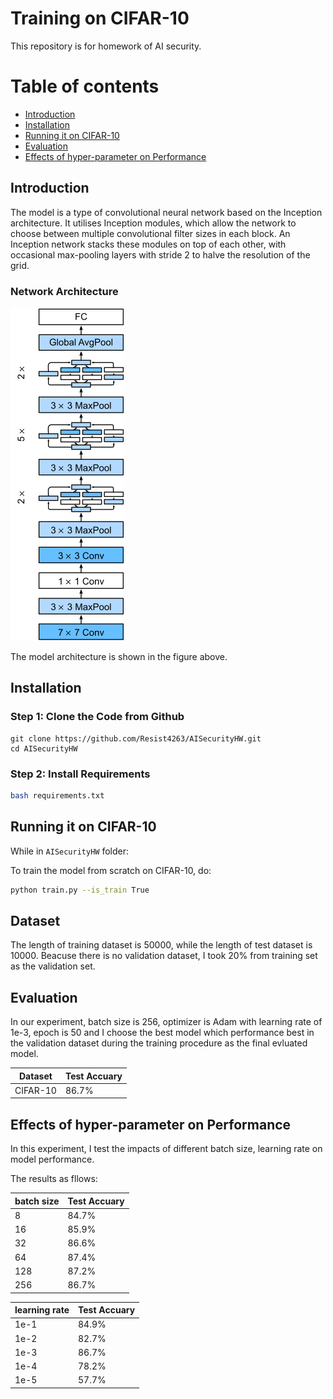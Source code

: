 # Training on CIFAR-10
This repository is for homework of AI security.

Table of contents
=================
   * [Introduction](#introduction)
   * [Installation](#installation)
   * [Running it on CIFAR-10](#running-it-on-cifar-10)
   * [Evaluation](#evaluation)
   * [Effects of hyper-parameter on Performance](#effects-of-hyper-parameter-on-performance)

## Introduction
The model is a type of convolutional neural network based on the Inception architecture. It utilises Inception modules, which allow the network to choose between multiple convolutional filter sizes in each block. An Inception network stacks these modules on top of each other, with occasional max-pooling layers with stride 2 to halve the resolution of the grid.

### Network Architecture
![Model Architecture](./images/model_architecture.png)

The model architecture is shown in the figure above.

## Installation
### Step 1: Clone the Code from Github

```
git clone https://github.com/Resist4263/AISecurityHW.git
cd AISecurityHW
```

### Step 2: Install Requirements

```bash
bash requirements.txt
```

## Running it on CIFAR-10
While in `AISecurityHW` folder:

To train the model from scratch on CIFAR-10, do:
```bash
python train.py --is_train True
```

## Dataset
The length of training dataset is 50000, while the length of test dataset is 10000. Beacuse there is no validation dataset, I took 20% from training set as the validation set.

## Evaluation
In our experiment, batch size is 256, optimizer is Adam with learning rate of 1e-3, epoch is 50 and I choose the best model which performance best in the validation dataset during the training procedure as the final evluated model.

| Dataset | Test Accuary |
|---|-|
|CIFAR-10|86.7%|

## Effects of hyper-parameter on Performance
In this experiment, I test the impacts of different batch size, learning rate on model performance.

The results as fllows:

| batch size | Test Accuary |
| --- | --- |
| 8 | 84.7% |
| 16 | 85.9% |
| 32 | 86.6% |
| 64 | 87.4% |
| 128 | 87.2% |
| 256 | 86.7% |

| learning rate | Test Accuary |
| --- | --- |
| 1e-1 | 84.9% |
| 1e-2 | 82.7% |
| 1e-3 | 86.7% |
| 1e-4 | 78.2% |
| 1e-5 | 57.7% |